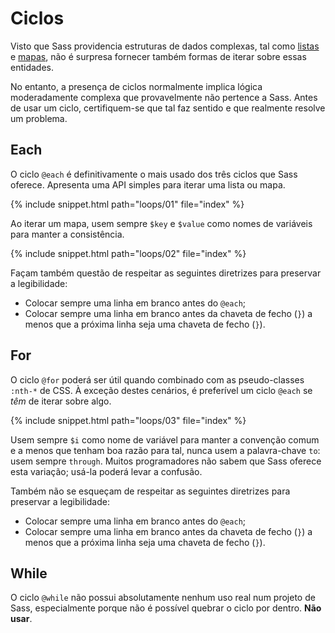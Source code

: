 
# Ciclos

Visto que Sass providencia estruturas de dados complexas, tal como [listas](#listas) e [mapas](#mapas), não é surpresa fornecer também formas de iterar sobre essas entidades.

No entanto, a presença de ciclos normalmente implica lógica moderadamente complexa que provavelmente não pertence a Sass. Antes de usar um ciclo, certifiquem-se que tal faz sentido e que realmente resolve um problema.

## Each

O ciclo `@each` é definitivamente o mais usado dos três ciclos que Sass oferece. Apresenta uma API simples para iterar uma lista ou mapa.

{% include snippet.html path="loops/01" file="index" %}

Ao iterar um mapa, usem sempre `$key` e `$value` como nomes de variáveis para manter a consistência.

{% include snippet.html path="loops/02" file="index" %}

Façam também questão de respeitar as seguintes diretrizes para preservar a legibilidade:

* Colocar sempre uma linha em branco antes do `@each`;
* Colocar sempre uma linha em branco antes da chaveta de fecho (`}`) a menos que a próxima linha seja uma chaveta de fecho (`}`).

## For

O ciclo `@for` poderá ser útil quando combinado com as pseudo-classes `:nth-*` de CSS. À exceção destes cenários, é preferível um ciclo `@each` se *têm* de iterar sobre algo.

{% include snippet.html path="loops/03" file="index" %}

Usem sempre `$i` como nome de variável para manter a convenção comum e a menos que tenham boa razão para tal, nunca usem a palavra-chave `to`: usem sempre `through`. Muitos programadores não sabem que Sass oferece esta variação; usá-la poderá levar a confusão.

Também não se esqueçam de respeitar as seguintes diretrizes para preservar a legibilidade:

* Colocar sempre uma linha em branco antes do `@each`;
* Colocar sempre uma linha em branco antes da chaveta de fecho (`}`) a menos que a próxima linha seja uma chaveta de fecho (`}`).

## While

O ciclo `@while` não possui absolutamente nenhum uso real num projeto de Sass, especialmente porque não é possível quebrar o ciclo por dentro. **Não usar**.
